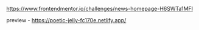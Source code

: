 https://www.frontendmentor.io/challenges/news-homepage-H6SWTa1MFl

preview - https://poetic-jelly-fc170e.netlify.app/
